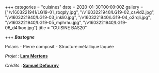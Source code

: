 +++
categories = "cuisines"
date = 2020-01-30T00:00:00Z
gallery = ["/v1603221941/LG19-01_rbqply.jpg", "/v1603221940/LG19-02_csvld2.jpg", "/v1603221940/LG19-03_inkli0.jpg", "/v1603221940/LG19-04_o2rqli.jpg", "/v1603221940/LG19-05_mphrhu.jpg", "/v1603221940/LG19-06_d4fkoq.jpg"]
title = "CUISINE BAS20"

+++
**_Bastogne_**

Polaris - Pierre composit - Structure métallique laquée

_Projet_ : [**Lara Mertens**](https://www.feltes.lu/fr/accueil)

_Crédits_ : [**Samuel Defourny**](https://www.smdf.be/)